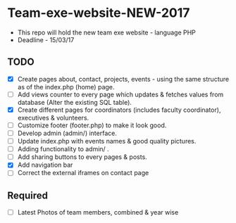 # Team-exe-website-NEW-2017
- This repo will hold the new team exe website - language PHP
- Deadline - 15/03/17

## TODO
- [x] Create pages about, contact, projects, events - using the same structure as of the index.php (home) page.
- [ ] Add views counter to every page which updates & fetches values from database (Alter the existing SQL table).
- [x] Create different pages for coordinators (includes faculty coordinator), executives & volunteers.
- [ ] Customize footer (footer.php) to make it look good.
- [ ] Develop admin (admin/) interface.
- [ ] Update index.php with events names & good quality pictures.
- [ ] Adding functionality to admin/ .
- [ ] Add sharing buttons to every pages & posts.
- [x] Add navigation bar
- [ ] Correct the external iframes on contact page

## Required
- [ ] Latest Photos of team members, combined & year wise